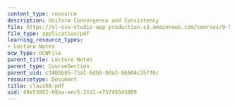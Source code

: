 ```yaml
---
content_type: resource
description: Uniform Convergence and Consistency
file: https://ol-ocw-studio-app-production.s3.amazonaws.com/courses/9-520-statistical-learning-theory-and-applications-spring-2003/49e5389268aaeec521d1e757455d5809_class08.pdf
file_type: application/pdf
learning_resource_types:
- Lecture Notes
ocw_type: OCWFile
parent_title: Lecture Notes
parent_type: CourseSection
parent_uid: c3405bb5-75a1-6db6-0da2-86904c35ff6c
resourcetype: Document
title: class08.pdf
uid: 49e53892-68aa-eec5-21d1-e757455d5809
---
```

